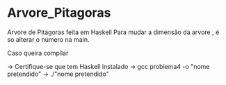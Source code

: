 # Arvore_Pitagoras
Arvore de Pitágoras feita em Haskell
Para mudar a dimensão da arvore , é so alterar o número na main.

Caso queira compilar

-> Certifique-se que tem Haskell instalado
-> gcc problema4 -o "nome pretendido"
-> ./"nome pretendido"
